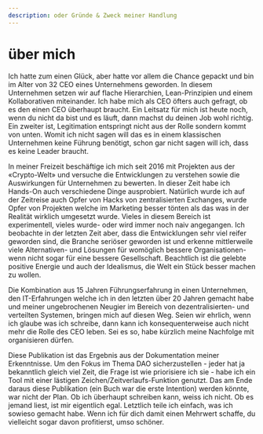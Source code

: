 ```yaml
---
description: oder Gründe & Zweck meiner Handlung
---
```


# über mich

Ich hatte zum einen Glück, aber hatte vor allem die Chance gepackt und bin im Alter von 32 CEO eines Unternehmens geworden. In diesem Unternehmen setzen wir auf flache Hierarchien, Lean-Prinzipien und einem Kollaborativen miteinander. Ich habe mich als CEO öfters auch gefragt, ob es den einen CEO überhaupt braucht. Ein Leitsatz für mich ist heute noch, wenn du nicht da bist und es läuft, dann machst du deinen Job wohl richtig. Ein zweiter ist, Legitimation entspringt nicht aus der Rolle sondern kommt von unten. Womit ich nicht sagen will das es in einem klassischen Unternehmen keine Führung benötigt, schon gar nicht sagen will ich, dass es keine Leader braucht.

In meiner Freizeit beschäftige ich mich seit 2016 mit Projekten aus der «Crypto-Welt» und versuche die Entwicklungen zu verstehen sowie die Auswirkungen für Unternehmen zu bewerten. In dieser Zeit habe ich Hands-On auch verschiedene Dinge ausprobiert. Natürlich wurde ich auf der Zeitreise auch Opfer von Hacks von zentralisierten Exchanges, wurde Opfer von Projekten welche im Marketing besser tönten als das was in der Realität wirklich umgesetzt wurde. Vieles in diesem Bereich ist experimentell, vieles wurde- oder wird immer noch naiv angegangen. Ich beobachte in der letzten Zeit aber, dass die Entwicklungen sehr viel reifer geworden sind, die Branche seriöser geworden ist und erkenne mittlerweile viele Alternativen- und Lösungen für womöglich bessere Organisationen- wenn nicht sogar für eine bessere Gesellschaft. Beachtlich ist die gelebte positive Energie und auch der Idealismus, die Welt ein Stück besser machen zu wollen.

Die Kombination aus 15 Jahren Führungserfahrung in einen Unternehmen, den IT-Erfahrungen welche ich in den letzten über 20 Jahren gemacht habe und meiner ungebrochenen Neugier im Bereich von dezentralisierten- und verteilten Systemen, bringen mich auf diesen Weg. Seien wir ehrlich, wenn ich glaube was ich schreibe, dann kann ich konsequenterweise auch nicht mehr die Rolle des CEO leben. Sei es so, habe kürzlich meine Nachfolge mit organisieren dürfen.

Diese Publikation ist das Ergebnis aus der Dokumentation meiner Erkenntnisse. Um den Fokus im Thema DAO sicherzustellen - jeder hat ja bekanntlich gleich viel Zeit, die Frage ist wie priorisiere ich sie - habe ich ein Tool mit einer lästigen Zeichen/Zeitverlaufs-Funktion genutzt. Das am Ende daraus diese Publikation (ein Buch war die erste Intention) werden könnte, war nicht der Plan. Ob ich überhaupt schreiben kann, weiss ich nicht. Ob es jemand liest, ist mir eigentlich egal. Letztlich teile ich einfach, was ich sowieso gemacht habe. Wenn ich für dich damit einen Mehrwert schaffe, du vielleicht sogar davon profitierst, umso schöner.&#x20;
